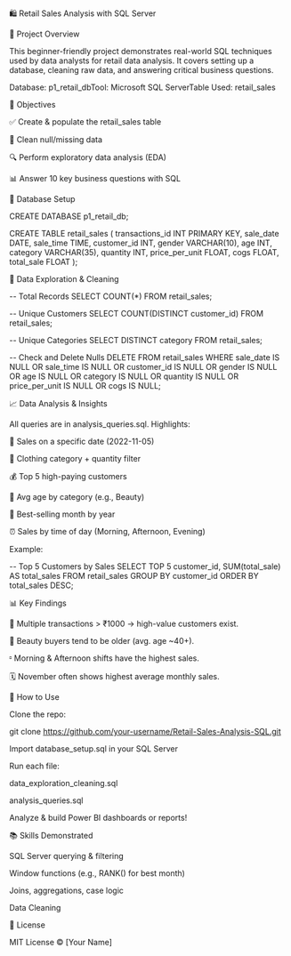 🛍️ Retail Sales Analysis with SQL Server

📌 Project Overview

This beginner-friendly project demonstrates real-world SQL techniques used by data analysts for retail data analysis. It covers setting up a database, cleaning raw data, and answering critical business questions.

Database: p1_retail_dbTool: Microsoft SQL ServerTable Used: retail_sales

🎯 Objectives

✅ Create & populate the retail_sales table

🧹 Clean null/missing data

🔍 Perform exploratory data analysis (EDA)

📊 Answer 10 key business questions with SQL

🧱 Database Setup

CREATE DATABASE p1_retail_db;

CREATE TABLE retail_sales (
    transactions_id INT PRIMARY KEY,
    sale_date DATE,
    sale_time TIME,
    customer_id INT,
    gender VARCHAR(10),
    age INT,
    category VARCHAR(35),
    quantity INT,
    price_per_unit FLOAT,
    cogs FLOAT,
    total_sale FLOAT
);

🧼 Data Exploration & Cleaning

-- Total Records
SELECT COUNT(*) FROM retail_sales;

-- Unique Customers
SELECT COUNT(DISTINCT customer_id) FROM retail_sales;

-- Unique Categories
SELECT DISTINCT category FROM retail_sales;

-- Check and Delete Nulls
DELETE FROM retail_sales
WHERE
    sale_date IS NULL OR sale_time IS NULL OR customer_id IS NULL OR
    gender IS NULL OR age IS NULL OR category IS NULL OR
    quantity IS NULL OR price_per_unit IS NULL OR cogs IS NULL;

📈 Data Analysis & Insights

All queries are in analysis_queries.sql. Highlights:

🔎 Sales on a specific date (2022-11-05)

👗 Clothing category + quantity filter

💰 Top 5 high-paying customers

🧛 Avg age by category (e.g., Beauty)

📆 Best-selling month by year

⏰ Sales by time of day (Morning, Afternoon, Evening)

Example:

-- Top 5 Customers by Sales
SELECT TOP 5 customer_id, SUM(total_sale) AS total_sales
FROM retail_sales
GROUP BY customer_id
ORDER BY total_sales DESC;

📊 Key Findings

💸 Multiple transactions > ₹1000 → high-value customers exist.

👵 Beauty buyers tend to be older (avg. age ~40+).

⏒ Morning & Afternoon shifts have the highest sales.

🗓️ November often shows highest average monthly sales.

🚀 How to Use

Clone the repo:

git clone https://github.com/your-username/Retail-Sales-Analysis-SQL.git

Import database_setup.sql in your SQL Server

Run each file:

data_exploration_cleaning.sql

analysis_queries.sql

Analyze & build Power BI dashboards or reports!

📚 Skills Demonstrated

SQL Server querying & filtering

Window functions (e.g., RANK() for best month)

Joins, aggregations, case logic

Data Cleaning

📌 License

MIT License © [Your Name]

